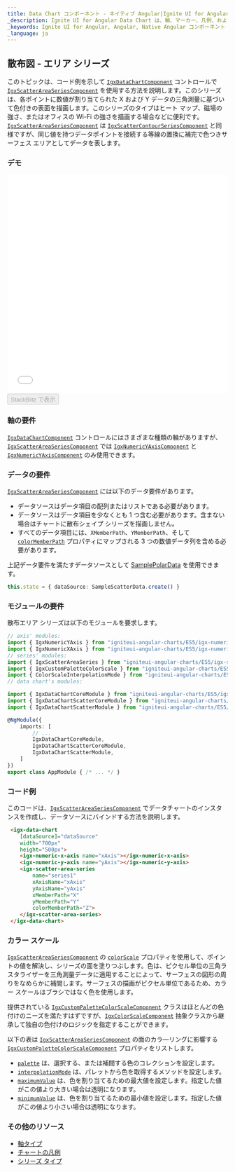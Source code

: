 ```yaml
---
title: Data Chart コンポーネント - ネイティブ Angular|Ignite UI for Angular
_description: Ignite UI for Angular Data Chart は、軸、マーカー、凡例、および注釈レイヤーのモジュール設計を提供するチャート コンポーネントです。チャート機能は、複合チャート ビューを作成するために同じチャート領域でのビジュアル要素の複数のインスタンスを利用できます。
_keywords: Ignite UI for Angular, Angular, Native Angular コンポーネント スイート, Native Angular コントロール, ネイティブ Angular コンポーネント, ネイティブ Angular コンポーネント ライブラリ, Angular チャート, Angular チャート コントロール, Angular チャート例, Angular チャート コンポーネント, Angular データ チャート
_language: ja
---
```


## 散布図 - エリア シリーズ

このトピックは、コード例を示して [`IgxDataChartComponent`](/products/ignite-ui-angular/api/docs/typescript/latest/classes/igxdatachartcomponent.html) コントロールで [`IgxScatterAreaSeriesComponent`](/products/ignite-ui-angular/api/docs/typescript/latest/classes/igxscatterareaseriescomponent.html) を使用する方法を説明します。このシリーズは、各ポイントに数値が割り当てられた X および Y データの三角測量に基づいて色付きの表面を描画します。このシリーズのタイプはヒート マップ、磁場の強さ、またはオフィスの Wi-Fi の強さを描画する場合などに便利です。[`IgxScatterAreaSeriesComponent`](/products/ignite-ui-angular/api/docs/typescript/latest/classes/igxscatterareaseriescomponent.html) は [`IgxScatterContourSeriesComponent`](/products/ignite-ui-angular/api/docs/typescript/latest/classes/igxscattercontourseriescomponent.html) と同様ですが、同じ値を持つデータポイントを接続する等線の置換に補完で色つきサーフェス エリアとしてデータを表します。

### デモ

<div class="sample-container loading" style="height: 500px">
    <iframe id="data-chart-type-area-series-iframe" src='{environment:dvDemosBaseUrl}/charts/data-chart-type-scatter-area-series' width="100%" height="100%" seamless frameBorder="0" onload="onXPlatSampleIframeContentLoaded(this);"></iframe>
</div>
<div>
    <button data-localize="stackblitz" disabled class="stackblitz-btn" data-iframe-id="data-chart-type-area-series-iframe" data-demos-base-url="{environment:dvDemosBaseUrl}">StackBlitz で表示
    </button>
</div>

<div class="divider--half"></div>

### 軸の要件

[`IgxDataChartComponent`](/products/ignite-ui-angular/api/docs/typescript/latest/classes/igxdatachartcomponent.html) コントロールにはさまざまな種類の軸がありますが、[`IgxScatterAreaSeriesComponent`](/products/ignite-ui-angular/api/docs/typescript/latest/classes/igxscatterareaseriescomponent.html) では [`IgxNumericYAxisComponent`](/products/ignite-ui-angular/api/docs/typescript/latest/classes/igxnumericyaxiscomponent.html) と [`IgxNumericYAxisComponent`](/products/ignite-ui-angular/api/docs/typescript/latest/classes/igxnumericyaxiscomponent.html) のみ使用できます。

### データの要件

[`IgxScatterAreaSeriesComponent`](/products/ignite-ui-angular/api/docs/typescript/latest/classes/igxscatterareaseriescomponent.html) には以下のデータ要件があります。

-   データソースはデータ項目の配列またはリストである必要があります。
-   データソースはデータ項目を少なくとも 1 つ含む必要があります。含まない場合はチャートに散布シェイプ シリーズを描画しません。
-   すべてのデータ項目には、`XMemberPath`、`YMemberPath`、そして [`colorMemberPath`](/products/ignite-ui-angular/api/docs/typescript/latest/classes/igxscatterareaseriescomponent.html#colormemberpath) プロパティにマップされる 3 つの数値データ列を含める必要があります。

上記データ要件を満たすデータソースとして [SamplePolarData](data-chart-data-sources-scatter.md) を使用できます。

```ts
this.state = { dataSource: SampleScatterData.create() }
```

### モジュールの要件

散布エリア シリーズは以下のモジュールを要求します。

```ts
// axis' modules:
import { IgxNumericYAxis } from "igniteui-angular-charts/ES5/igx-numeric-y-axis";
import { IgxNumericXAxis } from "igniteui-angular-charts/ES5/igx-numeric-x-axis";
// series' modules:
import { IgxScatterAreaSeries } from "igniteui-angular-charts/ES5/igx-scatter-area-series";
import { IgxCustomPaletteColorScale } from "igniteui-angular-charts/ES5/igx-custom-palette-color-scale";
import { ColorScaleInterpolationMode } from "igniteui-angular-charts/ES5/ColorScaleInterpolationMode";
// data chart's modules:

import { IgxDataChartCoreModule } from "igniteui-angular-charts/ES5/igx-data-chart-core-module";
import { IgxDataChartScatterCoreModule } from "igniteui-angular-charts/ES5/igx-data-chart-scatter-core-module";
import { IgxDataChartScatterModule } from "igniteui-angular-charts/ES5/igx-data-chart-scatter-module";

@NgModule({
    imports: [
        // ...
        IgxDataChartCoreModule,
        IgxDataChartScatterCoreModule,
        IgxDataChartScatterModule,
    ]
})
export class AppModule { /* ... */ }
```

### コード例

このコードは、[`IgxScatterAreaSeriesComponent`](/products/ignite-ui-angular/api/docs/typescript/latest/classes/igxscatterareaseriescomponent.html) でデータチャートのインスタンスを作成し、データソースにバインドする方法を説明します。

```html
 <igx-data-chart
    [dataSource]="dataSource"
    width="700px"
    height="500px">
    <igx-numeric-x-axis name="xAxis"></igx-numeric-x-axis>
    <igx-numeric-y-axis name="yAxis"></igx-numeric-y-axis>
    <igx-scatter-area-series
        name="series1"
        xAxisName="xAxis"
        yAxisName="yAxis"
        xMemberPath="X"
        yMemberPath="Y"
        colorMemberPath="Z">
    </igx-scatter-area-series>
 </igx-data-chart>
```

### カラー スケール

[`IgxScatterAreaSeriesComponent`](/products/ignite-ui-angular/api/docs/typescript/latest/classes/igxscatterareaseriescomponent.html) の [`colorScale`](/products/ignite-ui-angular/api/docs/typescript/latest/classes/igxscatterareaseriescomponent.html#colorscale) プロパティを使用して、ポイントの値を解決し、シリーズの面を塗りつぶします。色は、ピクセル単位の三角ラスタライザーを三角測量データに適用することによって、サーフェスの図形の周りをなめらかに補間します。サーフェスの描画がピクセル単位であるため、カラー スケールはブラシではなく色を使用します。

提供されている [`IgxCustomPaletteColorScaleComponent`](/products/ignite-ui-angular/api/docs/typescript/latest/classes/igxcustompalettecolorscalecomponent.html) クラスはほとんどの色付けのニーズを満たすはずですが、[`IgxColorScaleComponent`](/products/ignite-ui-angular/api/docs/typescript/latest/classes/igxcolorscalecomponent.html) 抽象クラスから継承して独自の色付けのロジックを指定することができます。

以下の表は [`IgxScatterAreaSeriesComponent`](/products/ignite-ui-angular/api/docs/typescript/latest/classes/igxscatterareaseriescomponent.html) の面のカラ―リングに影響する [`IgxCustomPaletteColorScaleComponent`](/products/ignite-ui-angular/api/docs/typescript/latest/classes/igxcustompalettecolorscalecomponent.html) プロパティをリストします。

-   [`palette`](/products/ignite-ui-angular/api/docs/typescript/latest/classes/igxcustompalettecolorscalecomponent.html#palette) は、選択する、または補間する色のコレクションを設定します。
-   [`interpolationMode`](/products/ignite-ui-angular/api/docs/typescript/latest/classes/igxcustompalettecolorscalecomponent.html#interpolationmode) は、パレットから色を取得するメソッドを設定します。
-   [`maximumValue`](/products/ignite-ui-angular/api/docs/typescript/latest/classes/igxcustompalettecolorscalecomponent.html#maximumvalue) は、色を割り当てるための最大値を設定します。指定した値がこの値より大きい場合は透明になります。
-   [`minimumValue`](/products/ignite-ui-angular/api/docs/typescript/latest/classes/igxcustompalettecolorscalecomponent.html#minimumvalue) は、色を割り当てるための最小値を設定します。指定した値がこの値より小さい場合は透明になります。

### その他のリソース

-   [軸タイプ](data-chart-axis-types.md)
-   [チャートの凡例](data-chart-legends.md)
-   [シリーズ タイプ](data-chart-series-types.md)
